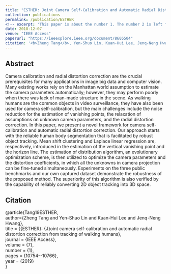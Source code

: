 ```yaml
---
title: "ESTHER: Joint Camera Self-Calibration and Automatic Radial Distortion Correction from Tracking of Walking Humans"
collection: publications
permalink: /publication/ESTHER
<!-- excerpt: 'This paper is about the number 1. The number 2 is left for future work.' -->
date: 2018-12-07
venue: "IEEE Access"
paperurl: "https://ieeexplore.ieee.org/document/8605504"
citation: '<b>Zheng Tang</b>, Yen-Shuo Lin, Kuan-Hui Lee, Jenq-Neng Hwang and Jen-Hui Chuang. "ESTHER: Joint Camera Self-Calibration and Automatic Radial Distortion Correction from Tracking of Walking Humans". <i>IEEE Access</i>. vol. 7, no. 1, pp. 10754-10766. 2019.'
---
```

## Abstract
Camera calibration and radial distortion correction are the crucial prerequisites for many applications in image big data and computer vision. Many existing works rely on the Manhattan world assumption to estimate the camera parameters automatically; however, they may perform poorly when there was lack of man-made structure in the scene. As walking humans are the common objects in video surveillance, they have also been used for camera self-calibration, but the main challenges include the noise reduction for the estimation of vanishing points, the relaxation of assumptions on unknown camera parameters, and the radial distortion correction. In this paper, we present a novel framework for camera self-calibration and automatic radial distortion correction. Our approach starts with the reliable human body segmentation that is facilitated by robust object tracking. Mean shift clustering and Laplace linear regression are, respectively, introduced in the estimation of the vertical vanishing point and the horizon line. The estimation of distribution algorithm, an evolutionary optimization scheme, is then utilized to optimize the camera parameters and the distortion coefficients, in which all the unknowns in camera projection can be fine-tuned simultaneously. Experiments on the three public benchmarks and our own captured dataset demonstrate the robustness of the proposed method. The superiority of this algorithm is also verified by the capability of reliably converting 2D object tracking into 3D space.


## Citation
@article{Tang19ESTHER,  
author={Zheng Tang and Yen-Shuo Lin and Kuan-Hui Lee and Jenq-Neng Hwang},  
title = {{ESTHER}: {J}oint camera self-calibration and automatic radial distortion correction from tracking of walking humans},  
journal = {IEEE Access},  
volume = {7},  
number = {1},  
pages = {10754--10766},  
year = {2019}  
}